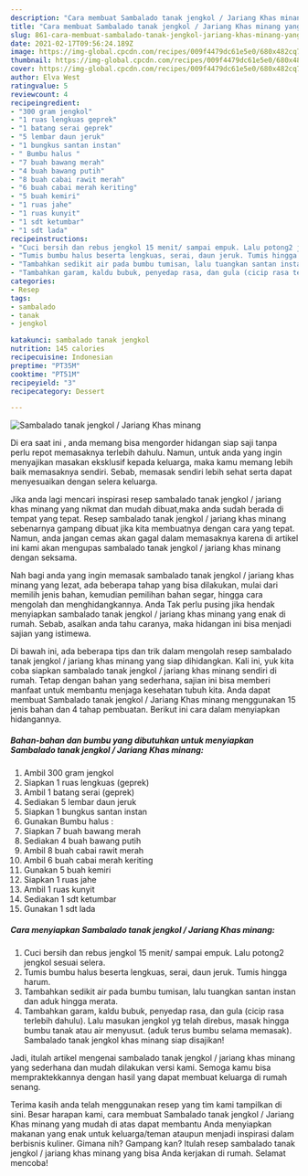 ```yaml
---
description: "Cara membuat Sambalado tanak jengkol / Jariang Khas minang yang enak Untuk Jualan"
title: "Cara membuat Sambalado tanak jengkol / Jariang Khas minang yang enak Untuk Jualan"
slug: 861-cara-membuat-sambalado-tanak-jengkol-jariang-khas-minang-yang-enak-untuk-jualan
date: 2021-02-17T09:56:24.189Z
image: https://img-global.cpcdn.com/recipes/009f4479dc61e5e0/680x482cq70/sambalado-tanak-jengkol-jariang-khas-minang-foto-resep-utama.jpg
thumbnail: https://img-global.cpcdn.com/recipes/009f4479dc61e5e0/680x482cq70/sambalado-tanak-jengkol-jariang-khas-minang-foto-resep-utama.jpg
cover: https://img-global.cpcdn.com/recipes/009f4479dc61e5e0/680x482cq70/sambalado-tanak-jengkol-jariang-khas-minang-foto-resep-utama.jpg
author: Elva West
ratingvalue: 5
reviewcount: 4
recipeingredient:
- "300 gram jengkol"
- "1 ruas lengkuas geprek"
- "1 batang serai geprek"
- "5 lembar daun jeruk"
- "1 bungkus santan instan"
- " Bumbu halus "
- "7 buah bawang merah"
- "4 buah bawang putih"
- "8 buah cabai rawit merah"
- "6 buah cabai merah keriting"
- "5 buah kemiri"
- "1 ruas jahe"
- "1 ruas kunyit"
- "1 sdt ketumbar"
- "1 sdt lada"
recipeinstructions:
- "Cuci bersih dan rebus jengkol 15 menit/ sampai empuk. Lalu potong2 jengkol sesuai selera."
- "Tumis bumbu halus beserta lengkuas, serai, daun jeruk. Tumis hingga harum."
- "Tambahkan sedikit air pada bumbu tumisan, lalu tuangkan santan instan dan aduk hingga merata."
- "Tambahkan garam, kaldu bubuk, penyedap rasa, dan gula (cicip rasa terlebih dahulu). Lalu masukan jengkol yg telah direbus, masak hingga bumbu tanak atau air menyusut. (aduk terus bumbu selama memasak). Sambalado tanak jengkol khas minang siap disajikan!"
categories:
- Resep
tags:
- sambalado
- tanak
- jengkol

katakunci: sambalado tanak jengkol 
nutrition: 145 calories
recipecuisine: Indonesian
preptime: "PT35M"
cooktime: "PT51M"
recipeyield: "3"
recipecategory: Dessert

---
```



![Sambalado tanak jengkol / Jariang Khas minang](https://img-global.cpcdn.com/recipes/009f4479dc61e5e0/680x482cq70/sambalado-tanak-jengkol-jariang-khas-minang-foto-resep-utama.jpg)

Di era  saat ini , anda memang bisa mengorder hidangan siap saji tanpa perlu repot memasaknya terlebih dahulu. Namun, untuk anda yang ingin menyajikan masakan eksklusif kepada keluarga, maka kamu memang lebih baik memasaknya sendiri. Sebab, memasak sendiri lebih sehat serta dapat menyesuaikan dengan selera keluarga.

Jika anda lagi mencari inspirasi resep sambalado tanak jengkol / jariang khas minang yang nikmat dan mudah dibuat,maka anda sudah berada di tempat yang tepat. Resep sambalado tanak jengkol / jariang khas minang  sebenarnya gampang dibuat jika kita membuatnya dengan cara yang tepat. Namun, anda jangan cemas akan gagal dalam memasaknya 
karena di artikel ini kami akan mengupas sambalado tanak jengkol / jariang khas minang dengan seksama.  



Nah bagi anda yang ingin memasak sambalado tanak jengkol / jariang khas minang yang lezat, ada beberapa tahap yang bisa dilakukan, mulai dari memilih jenis bahan, kemudian pemilihan bahan segar, hingga cara mengolah dan menghidangkannya. Anda Tak perlu pusing jika hendak menyiapkan sambalado tanak jengkol / jariang khas minang yang enak di rumah. Sebab, asalkan anda  tahu caranya, maka hidangan ini bisa menjadi sajian yang istimewa.

Di bawah ini, ada beberapa tips dan trik dalam mengolah resep sambalado tanak jengkol / jariang khas minang yang siap dihidangkan. Kali ini, yuk kita coba siapkan sambalado tanak jengkol / jariang khas minang sendiri di rumah. Tetap dengan bahan yang sederhana, sajian ini bisa memberi manfaat untuk membantu menjaga kesehatan tubuh kita. Anda dapat membuat Sambalado tanak jengkol / Jariang Khas minang menggunakan 15 jenis bahan dan 4 tahap pembuatan. Berikut ini cara dalam menyiapkan hidangannya.

<!--inarticleads1-->

##### Bahan-bahan dan bumbu yang dibutuhkan untuk menyiapkan Sambalado tanak jengkol / Jariang Khas minang:

1. Ambil 300 gram jengkol
1. Siapkan 1 ruas lengkuas (geprek)
1. Ambil 1 batang serai (geprek)
1. Sediakan 5 lembar daun jeruk
1. Siapkan 1 bungkus santan instan
1. Gunakan  Bumbu halus :
1. Siapkan 7 buah bawang merah
1. Sediakan 4 buah bawang putih
1. Ambil 8 buah cabai rawit merah
1. Ambil 6 buah cabai merah keriting
1. Gunakan 5 buah kemiri
1. Siapkan 1 ruas jahe
1. Ambil 1 ruas kunyit
1. Sediakan 1 sdt ketumbar
1. Gunakan 1 sdt lada




<!--inarticleads2-->

##### Cara menyiapkan Sambalado tanak jengkol / Jariang Khas minang:

1. Cuci bersih dan rebus jengkol 15 menit/ sampai empuk. Lalu potong2 jengkol sesuai selera.
1. Tumis bumbu halus beserta lengkuas, serai, daun jeruk. Tumis hingga harum.
1. Tambahkan sedikit air pada bumbu tumisan, lalu tuangkan santan instan dan aduk hingga merata.
1. Tambahkan garam, kaldu bubuk, penyedap rasa, dan gula (cicip rasa terlebih dahulu). Lalu masukan jengkol yg telah direbus, masak hingga bumbu tanak atau air menyusut. (aduk terus bumbu selama memasak). Sambalado tanak jengkol khas minang siap disajikan!




Jadi, itulah artikel mengenai  sambalado tanak jengkol / jariang khas minang  yang sederhana dan mudah dilakukan versi kami. Semoga kamu bisa mempraktekkannya dengan hasil yang dapat membuat keluarga di rumah senang. 

Terima kasih anda telah menggunakan resep yang tim kami tampilkan di sini. Besar harapan kami, cara membuat  Sambalado tanak jengkol / Jariang Khas minang yang mudah di atas dapat membantu Anda menyiapkan makanan yang enak untuk keluarga/teman ataupun menjadi inspirasi dalam berbisnis kuliner. Gimana nih? Gampang kan? Itulah resep sambalado tanak jengkol / jariang khas minang yang bisa Anda kerjakan di rumah. Selamat mencoba!


